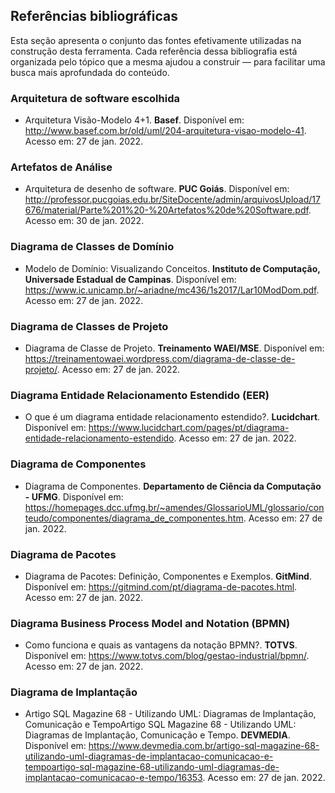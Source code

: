## Referências bibliográficas

Esta seção apresenta o conjunto das fontes efetivamente utilizadas na construção desta ferramenta. Cada referência dessa bibliografia está organizada pelo tópico que a mesma ajudou a construir — para facilitar uma busca mais aprofundada do conteúdo.

### Arquitetura de software escolhida

- Arquitetura Visão-Modelo 4+1. **Basef**. Disponível em: http://www.basef.com.br/old/uml/204-arquitetura-visao-modelo-41. Acesso em: 27 de jan. 2022.

### Artefatos de Análise

- Arquitetura de desenho de software. **PUC Goiás**.  Disponível em: http://professor.pucgoias.edu.br/SiteDocente/admin/arquivosUpload/17676/material/Parte%201%20-%20Artefatos%20de%20Software.pdf. Acesso em: 30 de jan. 2022.

### Diagrama de Classes de Domínio

- Modelo de Domínio: Visualizando Conceitos. **Instituto de Computação, Universade Estadual de Campinas**.  Disponível em: https://www.ic.unicamp.br/~ariadne/mc436/1s2017/Lar10ModDom.pdf. Acesso em: 27 de jan. 2022.

### Diagrama de Classes de Projeto

- Diagrama de Classe de Projeto. **Treinamento WAEI/MSE**. Disponível em: https://treinamentowaei.wordpress.com/diagrama-de-classe-de-projeto/. Acesso em: 27 de jan. 2022.

### Diagrama Entidade Relacionamento Estendido (EER)

- O que é um diagrama entidade relacionamento estendido?. **Lucidchart**. Disponível em: https://www.lucidchart.com/pages/pt/diagrama-entidade-relacionamento-estendido. Acesso em: 27 de jan. 2022.

### Diagrama de Componentes

- Diagrama de Componentes. **Departamento de Ciência da Computação - UFMG**. Disponível em: https://homepages.dcc.ufmg.br/~amendes/GlossarioUML/glossario/conteudo/componentes/diagrama_de_componentes.htm. Acesso em: 27 de jan. 2022.

### Diagrama de Pacotes

- Diagrama de Pacotes: Definição, Componentes e Exemplos. **GitMind**. Disponível em: https://gitmind.com/pt/diagrama-de-pacotes.html. Acesso em: 27 de jan. 2022.

### Diagrama Business Process Model and Notation (BPMN)

- Como funciona e quais as vantagens da notação BPMN?. **TOTVS**. Disponível em: https://www.totvs.com/blog/gestao-industrial/bpmn/. Acesso em: 27 de jan. 2022.

### Diagrama de Implantação

- Artigo SQL Magazine 68 - Utilizando UML: Diagramas de Implantação, Comunicação e TempoArtigo SQL Magazine 68 - Utilizando UML: Diagramas de Implantação, Comunicação e Tempo. **DEVMEDIA**. Disponível em: https://www.devmedia.com.br/artigo-sql-magazine-68-utilizando-uml-diagramas-de-implantacao-comunicacao-e-tempoartigo-sql-magazine-68-utilizando-uml-diagramas-de-implantacao-comunicacao-e-tempo/16353. Acesso em: 27 de jan. 2022.